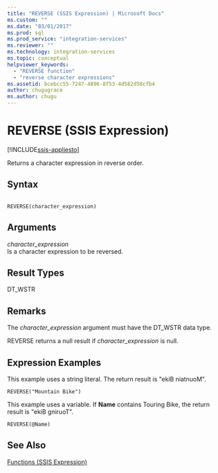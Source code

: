 ```yaml
---
title: "REVERSE (SSIS Expression) | Microsoft Docs"
ms.custom: ""
ms.date: "03/01/2017"
ms.prod: sql
ms.prod_service: "integration-services"
ms.reviewer: ""
ms.technology: integration-services
ms.topic: conceptual
helpviewer_keywords: 
  - "REVERSE function"
  - "reverse character expressions"
ms.assetid: bcebcc55-7247-4896-8f53-4d582d58cfb4
author: chugugrace
ms.author: chugu
---
```

# REVERSE (SSIS Expression)

[!INCLUDE[ssis-appliesto](../../includes/applies-to-version/sqlserver-ssis.md)]


  Returns a character expression in reverse order.  
  
## Syntax  
  
```  
  
REVERSE(character_expression)  
```  
  
## Arguments  
 *character_expression*  
 Is a character expression to be reversed.  
  
## Result Types  
 DT_WSTR  
  
## Remarks  
 The *character_expression* argument must have the DT_WSTR data type.  
  
 REVERSE returns a null result if *character_expression* is null.  
  
## Expression Examples  
 This example uses a string literal. The return result is "ekiB niatnuoM".  
  
```  
REVERSE("Mountain Bike")  
```  
  
 This example uses a variable. If **Name** contains Touring Bike, the return result is "ekiB gniruoT".  
  
```  
REVERSE(@Name)  
```  
  
## See Also  
 [Functions &#40;SSIS Expression&#41;](../../integration-services/expressions/functions-ssis-expression.md)  
  
  
